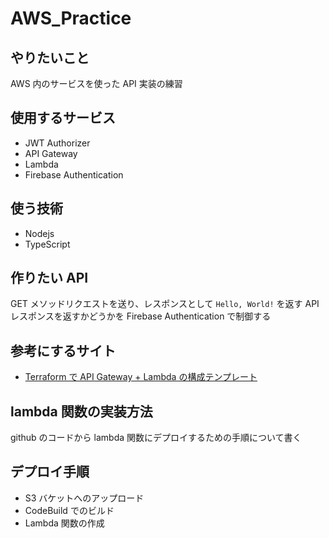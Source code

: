 # AWS_Practice

## やりたいこと

AWS 内のサービスを使った API 実装の練習

## 使用するサービス

- JWT Authorizer
- API Gateway
- Lambda
- Firebase Authentication

## 使う技術

- Nodejs
- TypeScript

## 作りたい API

GET メソッドリクエストを送り、レスポンスとして `Hello, World!` を返す API
レスポンスを返すかどうかを Firebase Authentication で制御する

## 参考にするサイト

- [Terraform で API Gateway + Lambda の構成テンプレート](https://qiita.com/suzuki-navi/items/6a896a6577deaa858210)

## lambda 関数の実装方法

github のコードから lambda 関数にデプロイするための手順について書く

## デプロイ手順

- S3 バケットへのアップロード
- CodeBuild でのビルド
- Lambda 関数の作成
